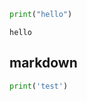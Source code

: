 ```python
print("hello")
```

    hello
    

## markdown


```python
print('test')

```


```python

```


```python

```


```python

```


